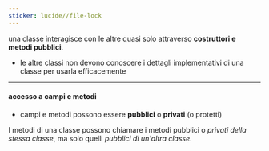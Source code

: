 ```yaml
---
sticker: lucide//file-lock
---
```

una classe interagisce con le altre quasi solo attraverso **costruttori e metodi pubblici**.

- le altre classi non devono conoscere i dettagli implementativi di una classe per usarla efficacemente

***
#### accesso a campi e metodi
- campi e metodi possono essere **pubblici** o **privati** (o protetti)
 
I metodi di una classe possono chiamare i metodi pubblici o *privati della stessa classe*, ma solo quelli *pubblici di un'altra classe*.